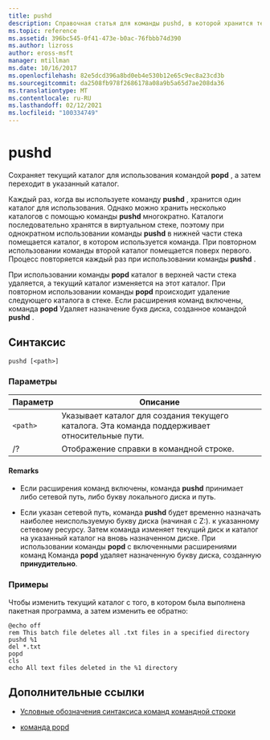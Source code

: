 ```yaml
---
title: pushd
description: Справочная статья для команды pushd, в которой хранится текущий каталог для использования командой popd, а затем вносятся изменения в указанный каталог.
ms.topic: reference
ms.assetid: 396bc545-0f41-473e-b0ac-76fbbb74d390
ms.author: lizross
author: eross-msft
manager: mtillman
ms.date: 10/16/2017
ms.openlocfilehash: 82e5dcd396a8bd0eb4e530b12e65c9ec8a23cd3b
ms.sourcegitcommit: da2508fb978f2686178a08a9b5a65d7ae208da36
ms.translationtype: MT
ms.contentlocale: ru-RU
ms.lasthandoff: 02/12/2021
ms.locfileid: "100334749"
---
```

# <a name="pushd"></a>pushd

Сохраняет текущий каталог для использования командой **popd** , а затем переходит в указанный каталог.

Каждый раз, когда вы используете команду **pushd** , хранится один каталог для использования. Однако можно хранить несколько каталогов с помощью команды **pushd** многократно. Каталоги последовательно хранятся в виртуальном стеке, поэтому при однократном использовании команды **pushd** в нижней части стека помещается каталог, в котором используется команда. При повторном использовании команды второй каталог помещается поверх первого. Процесс повторяется каждый раз при использовании команды **pushd** .

При использовании команды **popd** каталог в верхней части стека удаляется, а текущий каталог изменяется на этот каталог. При повторном использовании команды **popd** происходит удаление следующего каталога в стеке. Если расширения команд включены, команда **popd** Удаляет назначение букв диска, созданное командой **pushd** .

## <a name="syntax"></a>Синтаксис

```
pushd [<path>]
```

### <a name="parameters"></a>Параметры

| Параметр | Описание |
|--|--|
| `<path>` | Указывает каталог для создания текущего каталога. Эта команда поддерживает относительные пути. |
| /? | Отображение справки в командной строке. |

#### <a name="remarks"></a>Remarks

- Если расширения команд включены, команда **pushd** принимает либо сетевой путь, либо букву локального диска и путь.

- Если указан сетевой путь, команда **pushd** будет временно назначать наиболее неиспользуемую букву диска (начиная с Z:). к указанному сетевому ресурсу. Затем команда изменяет текущий диск и каталог на указанный каталог на вновь назначенном диске. При использовании команды **popd** с включенными расширениями команд Команда **popd** удаляет назначенную букву диска, созданную **принудительно**.

### <a name="examples"></a>Примеры

Чтобы изменить текущий каталог с того, в котором была выполнена пакетная программа, а затем изменить ее обратно:

```
@echo off
rem This batch file deletes all .txt files in a specified directory
pushd %1
del *.txt
popd
cls
echo All text files deleted in the %1 directory
```

## <a name="additional-references"></a>Дополнительные ссылки

- [Условные обозначения синтаксиса команд командной строки](command-line-syntax-key.md)

- [команда popd](popd.md)
